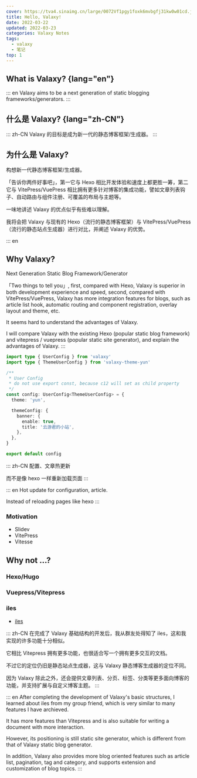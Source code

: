 ```yaml
---
cover: https://tva4.sinaimg.cn/large/0072Vf1pgy1foxk6mvbgfj31kw0w01cd.jpg
title: Hello, Valaxy!
date: 2022-03-22
updated: 2022-03-23
categories: Valaxy Notes
tags:
  - valaxy
  - 笔记
top: 1
---
```


## What is Valaxy? {lang="en"}

::: en
Valaxy aims to be a next generation of static blogging frameworks/generators.
:::

## 什么是 Valaxy? {lang="zh-CN"}

::: zh-CN
Valaxy 的目标是成为新一代的静态博客框架/生成器。
:::

## 为什么是 Valaxy?

构想新一代静态博客框架/生成器。

<!-- more -->

「告诉你两件好事吧」，第一它与 Hexo 相比开发体验和速度上都更胜一筹，第二它与 VitePress/VuePress 相比拥有更多针对博客的集成功能，譬如文章列表钩子、自动路由与组件注册、可覆盖的布局与主题等。

一味地讲述 Valaxy 的优点似乎有些难以理解。

我将会把 Valaxy 与现有的 Hexo（流行的静态博客框架）与 VitePress/VuePress（流行的静态站点生成器）进行对比，并阐述 Valaxy 的优势。

::: en

## Why Valaxy?

Next Generation Static Blog Framework/Generator

<!-- more -->

「Two things to tell you」, first, compared with Hexo, Valaxy is superior in both development experience and speed, second, compared with VitePress/VuePress, Valaxy has more integration features for blogs, such as article list hook, automatic routing and component registration, overlay layout and theme, etc.

It seems hard to understand the advantages of Valaxy.

I will compare Valaxy with the existing Hexo (popular static blog framework) and vitepress / vuepress (popular static site generator), and explain the advantages of Valaxy.
:::

```ts
import type { UserConfig } from 'valaxy'
import type { ThemeUserConfig } from 'valaxy-theme-yun'

/**
 * User Config
 * do not use export const, because c12 will set as child property
 */
const config: UserConfig<ThemeUserConfig> = {
  theme: 'yun',

  themeConfig: {
    banner: {
      enable: true,
      title: '云游君的小站',
    },
  },
}

export default config
```

::: zh-CN
配置、文章热更新

而不是像 hexo 一样重新加载页面
:::

::: en
Hot update for configuration, article.

Instead of reloading pages like hexo
:::

### Motivation

- Slidev
- VitePress
- Vitesse

## Why not ...?

### Hexo/Hugo

### Vuepress/Vitepress

### iles

- [iles](https://github.com/ElMassimo/iles)

::: zh-CN
在完成了 Valaxy 基础结构的开发后，我从群友处得知了 iles，这和我实现的许多功能十分相似。

它相比 Vitepress 拥有更多功能，也很适合写一个拥有更多交互的文档。

不过它的定位仍旧是静态站点生成器，这与 Valaxy 静态博客生成器的定位不同。

因为 Valaxy 除此之外，还会提供文章列表、分页、标签、分类等更多面向博客的功能，并支持扩展与自定义博客主题。
:::

::: en
After completing the development of Valaxy's basic structures, I learned about iles from my group friend, which is very similar to many features I have archieved.

It has more features than Vitepress and is also suitable for writing a document with more interaction.

However, its positioning is still static site generator, which is different from that of Valaxy static blog generator.

In addition, Valaxy also provides more blog oriented features such as article list, pagination, tag and category, and supports extension and customization of blog topics.
:::
